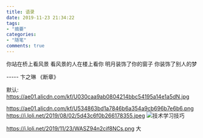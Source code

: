 ```yaml
---
title: 语录
date: 2019-11-23 21:34:22
tags: 
- "摘要"
categories:
- "随笔"
comments: true
---
```


<!-- 
君子坦荡荡，小人常戚戚(斤斤计较，患得患失)。
一面之词， 情何以堪，不虚此行 可以，加油！   

承诺碎了一地     最是寂寞浪子心
我曾经为爱都伤透了心，为什么甜蜜的梦容易醒。你有一双温柔的眼晴，你有善解人意的心灵 
别跟我开这种玩笑，发生感情怎么办
 曾经沧海难为水，他乡咸鸭蛋，我实在瞧不上
你问我为何爱不停休，因为我的爱覆水难收。

那时天空很蓝，日子过得太慢，你总说毕业遥遥无期，转眼就各奔东西。
我不想被动，现实有多残酷，我就应该有多坚强
从历史看:你弱了，别人就欺负你，霸占你。你需要以史为鉴。
自信人生二百年，会当水击三千里。

情不知所起，一往而深。恨不知所踪，一笑而泯
你穿错了嫁妆怎能有快乐，再上一层胭脂也不美

秦时明月汉时关，万里长征人未还。
 百家争鸣，百花齐放  

写诗表达心情: 
《江雪》千山鸟飞绝，万径人踪灭。孤舟蓑笠翁，独钓寒江雪。
明代杨慎的《临江仙》
　　滚滚长江东逝水，浪花淘尽英雄。是非成败转头空，青山依旧在，几度夕阳红。
“书上说，天下没有不散的宴席。不要怕，书上还说了，人生何处不相逢。”
                                                            ——《雪中悍刀行》 -->
<!-- 
苏轼悼念亡妻:
十年生死两茫茫，不思量，自难忘。千里孤坟，无处话凄凉。纵使相逢应不识，尘满面，鬓如霜。夜来幽梦忽还乡，小轩窗，正梳妆。相顾无言，惟有泪千行。料得年年肠断处，明月夜，短松冈。
 天下风云出我辈，一入江湖岁月催。
皇图霸业谈笑中，不胜人生一场醉。
提剑跨骑挥鬼雨，白骨如山鸟惊飞。
尘世如潮人如水，只叹江湖几人回。 -->

​你站在桥上看风景
看风景的人在楼上看你
明月装饰了你的窗子
你装饰了别人的梦

----- 卞之琳 《断章》

默认:
https://ae01.alicdn.com/kf/U030caa9ab0804214bbc54195a14e1a5dN.jpg

https://ae01.alicdn.com/kf/U534863bd1a7846b6a354a9cb696b7e6b6.png
https://i.loli.net/2019/08/02/5d43c6f0b266178355.jpeg
![技术学习技巧](https://ae01.alicdn.com/kf/U5b106633609f44079ac9c9b5ffaef5c9r.jpg)

https://i.loli.net/2019/11/23/WASZ94n2cif8NCs.png 大